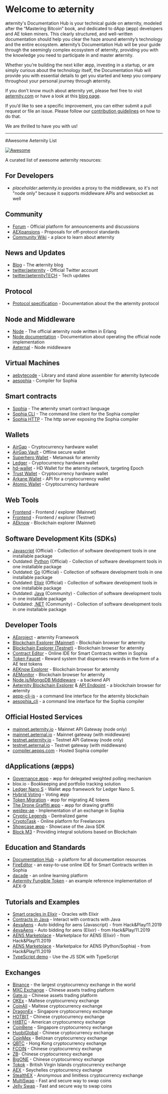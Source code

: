 # Welcome to æternity
æternity's Documentation Hub is your technical guide on æternity, modeled after the “Mastering Bitcoin” book, and dedicated to dApp (æpp) developers and AE token miners. This clearly structured, and well-written documentation should help you clear the haze around æternity’s technology and the entire ecosystem. æternity’s Documentation Hub will be your guide through the seemingly complex ecosystem of æternity, providing you with the knowledge you need to participate in and master æternity.

Whether you’re building the next killer æpp, investing in a startup, or are simply curious about the technology itself, the Documentation Hub will provide you with essential details to get you started and keep you company throughout your personal journey through æternity.

If you don’t know much about æternity yet, please feel free to visit [aeternity.com](https://aeternity.com/) or have a look at this [blog page](https://blog.aeternity.com/æternity-getting-started-resources-95764450e204).

If you’d like to see a specific improvement, you can either submit a pull request or file an issue. Please follow our [contribution guidelines](https://github.com/aeternity/aeternity/blob/master/CONTRIBUTING.md) on how to do that.

We are thrilled to have you with us!

---

#Awesome Aeternity List

[![Awesome](https://cdn.rawgit.com/sindresorhus/awesome/d7305f38d29fed78fa85652e3a63e154dd8e8829/media/badge.svg)](https://github.com/aeternity/awesome-aeternity)

A curated list of awesome aeternity resources:

## For Developers

- *placeholder*.aeternity.io provides a proxy to the middleware, so it's not "node only" because it supports middleware APIs and websocket as well

## Community
- [Forum](https://forum.aeternity.com) - Official platform for announcements and discussions
- [AEXpansions](https://github.com/aeternity/AEXs) - Proposals for off-protocol standards
- [Community Wiki](https://github.com/snamoah/wiki) - a place to learn about æternity

## News and Updates
- [Blog](https://blog.aeternity.com/) - The æternity blog
- [twitter/aeternity](https://twitter.com/aeternity) - Official Twitter account
- [twitter/aeternityTECH](https://twitter.com/aeternityTECH) - Tech updates

## Protocol
- [Protocol specification](https://github.com/aeternity/protocol) - Documentation about the the æternity protocol

## Node and Middleware
- [Node](https://github.com/aeternity/aeternity) - The official æternity node written in Erlang
- [Node documentation](http://docs.aeternity.io) - Documentation about operating the official node implementation
- [Aeternal](https://github.com/aeternity/ae_mdw) - Node middleware

## Virtual Machines

- [aebytecode](https://github.com/aeternity/aebytecode) -  Library and stand alone assembler for æternity bytecode
- [aesophia](https://github.com/aeternity/aesophia) - Compiler for Sophia

## Smart contracts
- [Sophia](https://aeternity-sophia.readthedocs.io/en/latest/) - The æternity smart contract language
- [Sophia CLI](https://github.com/aeternity/aesophia_cli) - The command line client for the Sophia compiler
- [Sophia HTTP](https://github.com/aeternity/aesophia_http) - The http server exposing the Sophia compiler

## Wallets
- [AirGap](https://airgap.it) - Cryptocurrency hardware wallet
- [AirGap Vault](https://github.com/airgap-it/airgap-vault) - Offline secure wallet
- [Superhero Wallet](https://waellet.com) - Metamask for æternity
- [Ledger](ledger.com) - Cryptocurrency hardware wallet
- [hd-wallet](https://github.com/aeternity/hd-wallet-js) - HD Wallet for the æternity network, targeting Epoch
- [Trust Wallet](https://trustwallet.com/aeternity-wallet) -  Cryptocurrency hardware wallet
- [Arkane Wallet](https://medium.com/arkane-network/we-welcome-aeternity-a3f5ea33455d) - API for a cryptocurrency wallet
- [Atomic Wallet](https://atomicwallet.io/aeternity-wallet) - Cryptocurrency hardware

## Web Tools
- [Frontend](https://mainnet.aeternal.io) - Frontend / explorer (Mainnet)
- [Frontend](https://testnet.aeternal.io) - Frontend / explorer (Testnet)
- [AEknow](https://aeknow.org/) - Blockchain explorer (Mainnet)

## Software Development Kits (SDKs)
- [Javascript](https://github.com/aeternity/aepp-sdk-js) (Official) - Collection of software development tools in one installable package
- Outdated: [Python](https://github.com/aeternity/aepp-sdk-python) (Official) - Collection of software development tools in one installable package
- Outdated: [Go](https://github.com/aeternity/aepp-sdk-go) (Official) - Collection of software development tools in one installable package
- Outdated: [Elixir](https://github.com/aeternity/aepp-sdk-elixir) (Official) - Collection of software development tools in one installable package
- Outdated: [Java](https://github.com/kryptokrauts/aepp-sdk-java) (Community) - Collection of software development tools in one installable package
- Outdated: [.NET](https://github.com/block-m3/aepp-sdk-net) (Community) - Collection of software development tools in one installable package

## Developer Tools
- [AEproject](https://github.com/aeternity/aepp-aeproject-js) - æternity Framework
- [Blockchain Explorer (Mainnet)]( https://explorer.aepps.com) - Blockchain browser for æternity
- [Blockchain Explorer (Testnet)]( https://explorer.testnet.aeternity.io/#/) - Blockchain browser for æternity
- [Contract Editor](https://studio.aepps.com/) - Online IDE for Smart Contracts written in Sophia
- [Token Faucet](https://faucet.aepps.com) - Reward system that dispenses rewards in the form of a AE test tokens
- [AEKnow Explorer](https://www.aeknow.org/) - Blockchain browser for æternity
- [AEMonitor](https://aemonitor.mobycrypt.com/core) - Blockchain browser for æternity
- [Node.js/MongoDB Middleware](https://github.com/kryztoval/aepp-middleware-mn) - a backend API
- [Aeternity Blockchain Explorer](https://ae.criesca.net:3011/explorer/dashboard.html) & [API Endpoint](https://ae.criesca.net:3011/api) - a blockchain browser for æternity
- [aepp-cli-js](https://github.com/aeternity/aepp-cli-js) - a command line interface for the æternity blockchain
- [aesophia_cli](https://github.com/aeternity/aesophia_cli) - a command line interface for the Sophia compiler

## Official Hosted Services
- [mainnet.aeternity.io](https://mainnet.aeternity.io/v2/status) - Mainnet API Gateway (node only)
- [mainnet.aeternal.io](https://mainnet.aeternal.io) - Mainnet gateway (with middleware)
- [testnet.aeternity.io](https://testnet.aeternity.io/v2/status) - Testnet API Gateway (node only)
- [testnet.aeternal.io](https://testnet.aeternal.io) - Testnet gateway (with middleware)
- [compiler.aepps.com](https://compiler.aepps.com) - Hosted Sophia compiler

## dApplications (æpps)

- [Governance æpp](https://github.com/aeternity/aepp-governance) -  æpp for delegated weighted polling mechanism
- blox.io - Bookkeeping and portfolio tracking solution
- [Ledger Nano S](https://github.com/aeternity/ledger-app) - Wallet æpp framework for Ledger Nano S.
- [Hybrid Voting](http://aeternity.com/aepp-hybrid-voting/) - Voting æpp
- [Token Migration](https://token-migration.aepps.com/#/) - æpp for migrating AE tokens
- [The Drone Graffiti æpp](https://github.com/aeternity/aepp-graffiti) - æpp for drawing graffiti
- [weidex-ae](https://github.com/weichain/weidex-ae) - Implementation of an exchange in Sophia
- [Cryptic Legends](https://app.cryptotask.org/
) - Dentralized game
- [CryptoTask](https://app.cryptotask.org/) - Online platform for Freelancers
- [Showcase æpp](https://github.com/kryptokrauts/aepp-showcase-android) - Showcase of the Java SDK
- [Block M3](https://www.blockm3.com/en/) - Providing integral solutions based on Blockchain

## Education and Standards

- [Documentation Hub](http://aeternity.com/documentation-hub/) - a platform for all documentation resources
- [FireEditor](http://fireeditor.nikitafuchs.de/) - an easy-to-use online IDE for Smart Contracts written in Sophia
- [dacade](https://dacade.org/ae-dev-101/submissions) - an online learning platform
- [Aeternity Fungible Token](https://github.com/mradkov/aeternity-fungible-token) - an example reference implementation of AEX-9

## Tutorials and Examples

- [Smart oracles in Elixir](https://github.com/DanielaIvanova/smart_oracle) - Oracles with Elixir
- [Contracts in Java](https://github.com/kryptokrauts/contraect-showcase-maven) - Interact with contracts with Java
- [4evaAens](https://github.com/u2467/4evaAens) - Auto bidding for aens (Javascript) - from Hack&Play/11.2019
- [4evaAens](https://github.com/DanielaIvanova/forever_aens) - Auto bidding for aens (Elixir) - from Hack&Play/11.2019
- [AENS Marketplace](https://github.com/DanielaIvanova/name_marketplace) - Marketplace for AENS (Elixir) - from Hack&Play/11.2019
- [AENS Marketplace](https://github.com/u2467/aens-marketplace) - Marketpalce for AENS (Python/Sophia) - from Hack&Play/11.2019
- [TypeScript demo](https://github.com/gcofficial/ae-typescript-demo) - Use the JS SDK with TypeScript

## Exchanges

- [Binance](binance.com) - the largest cryptocurrency exchange in the world
- [MXC Exchange](https://www.mxc.ceo/) - Chinese assets trading platform
- [Gate.io](https://www.gate.io/) - Chinese assets trading platform
- [OKEx](https://www.okex.com/) - Maltese cryptocurrency exchange
- [CoinAll](https://www.coinall.com/) - Maltese cryptocurrency exchange
- [DragonEx](https://dragonex.io/en-us/) - Singapore cryptocurrency exchange
- [HOTBIT](https://www.hotbit.io/) - Chinese cryptocurrency exchange
- [HitBTC](https://hitbtc.com/) - American cryptocurrency exchange
- [CoinBene](https://www.coinbene.com/) - Singapore cryptocurrency exchange
- [HuobiGlobal](https://www.huobi.io/topic/invited/?invite_code=axkx4) - Chinese cryptocurrency exchange
- [CoinMex](https://www.coinmex.com/) - Belizean cryptocurrency exchange
- [QBTC](https://www.qbtc.com/) - Hong Kong cryptocurrency exchange
- [FCOIN](https://www.fcoin.pro/) - Chinese cryptocurrency exchange
- [ZB](https://www.zb.com/cn/)- Chinese cryptocurrency exchange
- [BigONE](https://big.one/) - Chinese cryptocurrency exchange
- [Tokok](https://www.tokok.com/index) -  British Virgin Islands cryptocurrency exchange
- [AEX](https://www.aex88.com/#/en) - Seychelles cryptocurrency exchange
- [StealthEX](https://stealthex.io/) - Anonymous and limitless cryptocurrency exchange
- [MultiSwap](https://multiswap.io/supported) - Fast and secure way to swap coins
- [Jelly Swap](https://jelly.market/) - Fast and secure way to swap coins
